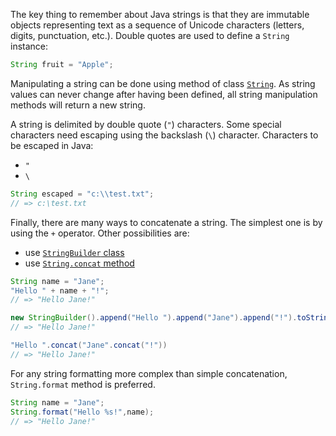The key thing to remember about Java strings is that they are immutable objects representing text as a sequence of Unicode characters (letters, digits, punctuation, etc.). Double quotes are used to define a `String` instance:

```java
String fruit = "Apple";
```

Manipulating a string can be done using method of class [`String`][string-class]. As string values can never change after having been defined, all string manipulation methods will return a new string.

A string is delimited by double quote (`"`) characters. Some special characters need escaping using the backslash (`\`) character.
Characters to be escaped in Java:

- `"`
- `\`

```java
String escaped = "c:\\test.txt";
// => c:\test.txt
```

Finally, there are many ways to concatenate a string. The simplest one is by using the `+` operator.
Other possibilities are:

- use [`StringBuilder` class][string-builder]
- use [`String.concat` method][string-concat]

```java
String name = "Jane";
"Hello " + name + "!";
// => "Hello Jane!"

new StringBuilder().append("Hello ").append("Jane").append("!").toString();
// => "Hello Jane!"

"Hello ".concat("Jane".concat("!"))
// => "Hello Jane!"
```

For any string formatting more complex than simple concatenation, `String.format` method is preferred.

```java
String name = "Jane";
String.format("Hello %s!",name);
// => "Hello Jane!"
```

[string-class]: https://docs.oracle.com/en/java/javase/11/docs/api/java.base/java/lang/String.html
[string-builder]: https://docs.oracle.com/javase/tutorial/java/data/buffers.html
[string-concat]: https://docs.oracle.com/javase/8/docs/api/java/lang/String.html#concat-java.lang.String-
